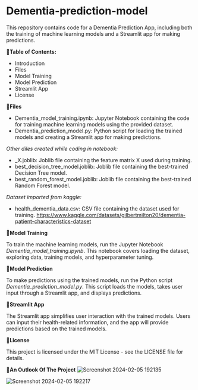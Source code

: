 # Dementia-prediction-model
This repository contains code for a Dementia Prediction App, including both the training of machine learning models and a Streamlit app for making predictions.

📌**Table of Contents:**
- Introduction
- Files
- Model Training
- Model Prediction
- Streamlit App
- License

📌**Files**
- Dementia_model_training.ipynb: Jupyter Notebook containing the code for training machine learning models using the provided dataset.
- Dementia_prediction_model.py: Python script for loading the trained models and creating a Streamlit app for making predictions.
  
_Other diles created while coding in notebook:_
- _X.joblib: Joblib file containing the feature matrix X used during training.
- best_decision_tree_model.joblib: Joblib file containing the best-trained Decision Tree model.
- best_random_forest_model.joblib: Joblib file containing the best-trained Random Forest model.
  
 _Dataset imported from kaggle:_
- health_dementia_data.csv: CSV file containing the dataset used for training.
  <https://www.kaggle.com/datasets/gilbertmilton20/dementia-patient-characteristics-dataset>

📌**Model Training**

To train the machine learning models, run the Jupyter Notebook _Dementia_model_training.ipynb_. This notebook covers loading the dataset, exploring data, training models, and hyperparameter tuning.

📌**Model Prediction**

To make predictions using the trained models, run the Python script _Dementia_prediction_model.py_. This script loads the models, takes user input through a Streamlit app, and displays predictions.

📌**Streamlit App**

The Streamlit app simplifies user interaction with the trained models. Users can input their health-related information, and the app will provide predictions based on the trained models.

📌**License**

This project is licensed under the MIT License - see the LICENSE file for details.

📌**An Outlook Of The Project**
![Screenshot 2024-02-05 192135](https://github.com/Pavana-karanth/Dementia-prediction-model/assets/121237759/e67c7a20-fbeb-4d99-8719-6c908187a0e5)

![Screenshot 2024-02-05 192217](https://github.com/Pavana-karanth/Dementia-prediction-model/assets/121237759/c61e3b9c-92f6-404e-9fa1-308fffe6058c)

